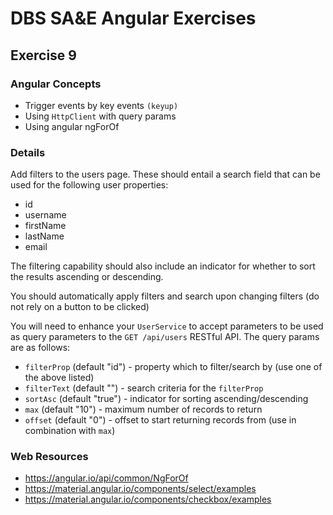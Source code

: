 # DBS SA&E Angular Exercises

## Exercise 9

### Angular Concepts

* Trigger events by key events `(keyup)`
* Using `HttpClient` with query params
* Using angular ngForOf

### Details

Add filters to the users page. These should entail a search field that can be used for the following user properties:

* id
* username
* firstName
* lastName
* email

The filtering capability should also include an indicator for whether to sort the results ascending or descending.

You should automatically apply filters and search upon changing filters (do not rely on a button to be clicked)

You will need to enhance your `UserService` to accept parameters to be used as query parameters to the `GET /api/users` RESTful API. The query params are as follows:

* `filterProp` (default "id") - property which to filter/search by (use one of the above listed)
* `filterText` (default "") - search criteria for the `filterProp`
* `sortAsc` (default "true") - indicator for sorting ascending/descending
* `max` (default "10") - maximum number of records to return
* `offset` (default "0") - offset to start returning records from (use in combination with `max`)

### Web Resources

* https://angular.io/api/common/NgForOf
* https://material.angular.io/components/select/examples
* https://material.angular.io/components/checkbox/examples
